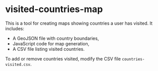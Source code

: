 # visited-countries-map

This is a tool for creating maps showing countries a user has visited. It includes:

- A GeoJSON file with country boundaries,
- JavaScript code for map generation,
- A CSV file listing visited countries.

To add or remove countries visited, modify the CSV file `countries-visited.csv`.
